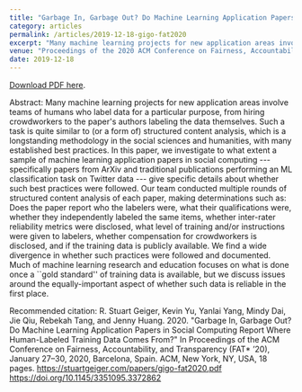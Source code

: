 ```yaml
---
title: "Garbage In, Garbage Out? Do Machine Learning Application Papers in Social Computing Report Where Human-Labeled Training Data Comes From?"
category: articles
permalink: /articles/2019-12-18-gigo-fat2020
excerpt: "Many machine learning projects for new application areas involve teams of humans who label data for a particular purpose, from hiring crowdworkers to the paper’s authors labeling the data themselves. In this paper, we investigate to what extent a sample of machine learning application papers in social computing -- specifically papers from ArXiv and traditional publications performing an ML classification task on Twitter data -- give specific details about whether best practices in human annotation were followed. "
venue: "Proceedings of the 2020 ACM Conference on Fairness, Accountability, and Transparency (FAT* 2020)"
date: 2019-12-18
---
```


<a href="https://stuartgeiger.com/papers/gigo-fat2020.pdf">Download PDF here</a>.

Abstract: Many machine learning projects for new application areas involve teams of humans who label data for a particular purpose, from hiring crowdworkers to the paper's authors labeling the data themselves. Such a task is quite similar to (or a form of) structured content analysis, which is a longstanding methodology in the social sciences and humanities, with many established best practices. In this paper, we investigate to what extent a sample of machine learning application papers in social computing --- specifically papers from ArXiv and traditional publications performing an ML classification task on Twitter data --- give specific details about whether such best practices were followed. Our team conducted multiple rounds of structured content analysis of each paper, making determinations such as: Does the paper report who the labelers were, what their qualifications were, whether they independently labeled the same items, whether inter-rater reliability metrics were disclosed, what level of training and/or instructions were given to labelers, whether compensation for crowdworkers is disclosed, and if the training data is publicly available.  We find a wide divergence in whether such practices were followed and documented. Much of machine learning research and education focuses on what is done once a ``gold standard'' of training data is available, but we discuss issues around the equally-important aspect of whether such data is reliable in the first place.


Recommended citation: R. Stuart Geiger, Kevin Yu, Yanlai Yang, Mindy Dai, Jie Qiu, Rebekah Tang, and Jenny Huang. 2020. "Garbage In, Garbage Out? Do Machine Learning Application Papers in Social Computing Report Where Human-Labeled Training Data Comes From?" In Proceedings of the ACM Conference on Fairness, Accountability, and Transparency (FAT* ’20), January 27–30, 2020, Barcelona, Spain. ACM, New York, NY, USA, 18 pages. https://stuartgeiger.com/papers/gigo-fat2020.pdf https://doi.org/10.1145/3351095.3372862
